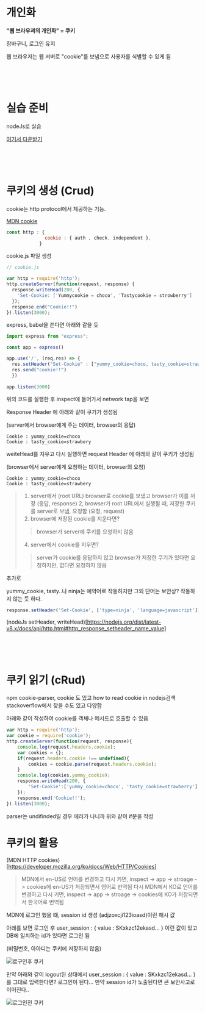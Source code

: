 # 개인화

**"웹 브라우져의 개인화" = 쿠키**

장바구니, 로그인 유지

웹 브라우저는 웹 서버로 "cookie"를 보냄으로 사용자를 식별할 수 있게 됨

<br>
<br>
<br>

# 실습 준비

nodeJs로 실습

[여기서 다운받기](https://github.com/web-n/Nodejs)

<br>
<br>
<br>

# 쿠키의 생성 (Crud)

cookie는 http protocol에서 제공하는 기능.

[MDN cookie](https://developer.mozilla.org/ko/docs/Web/HTTP/Cookies)

```js
const http : {
              cookie : { auth , check, independent },
            }
```

cookie.js 파일 생성

```js
// cookie.js

var http = require('http');
http.createServer(function(request, response) {
  response.writeHead(200, {
    'Set-Cookie: ['Yummycookie = choco', 'Tastycookie = strowberry']
  });
  response.end("Cookie!!")
}).listen(3000);
```

express, babel을 쓴다면 아래와 같을 듯
```js
import express from "express";

const app = express()

app.use('/', (req,res) => {
  res.setHeader("Set-Cookie" : ["yummy_cookie=choco, tasty_cookie=strawberry"]);
  res.send("cookie!!")
  })
  
app.listen(3000)
```

위의 코드를 실행한 후
inspect에 들어가서 network tap을 보면 

Response Header 에 아래와 같이 쿠기가 생성됨

(server에서 browser에게 주는 데이터, browser의 응답)
```
Cookie : yummy_cookie=choco
Cookie : tasty_cookie=strawbery
```

weiteHead를 지우고 다시 실행하면 request Header 에 아래와 같이 쿠키가 생성됨

(browser에서 server에게 요청하는 데이터, browser의 요청)
```
Cookie : yummy_cookie=choco
Cookie : tasty_cookie=strawbery
```

> 1. server에서 (root URL) browser로 cookie를 보냈고 browser가 이를 저장 (응답, response)
> 2, browser가 root URL에서 실행될 때, 저장한 쿠키를 server로 보냄, 요청함 (요청, request)
> 3. browser에 저장된 cookie를 지운다면?
>  > browser가 server에 쿠키를 요청하지 않음
> 4. server에서 cookie를 지우면?
>  > server가 cookie를 응답하지 않고 browser가 저장한 쿠기가 있다면 요청하지만, 없다면 요청하지 않음


추가로

yummy_cookie, tasty..나 ninja는 예약어로 작동하지만 그외 단어는 보안상? 작동하지 않는 듯 하다. 

```js
response.setHeader('Set-Cookie', ['type=ninja', 'language=javascript']);
```
(nodeJs setHeader, writeHead)[https://nodejs.org/dist/latest-v8.x/docs/api/http.html#http_response_setheader_name_value]

<br>
<br>
<br>

# 쿠키 읽기 (cRud)

npm cookie-parser, cookie 도 있고 how to read cookie in nodejs검색 stackoverflow에서 찾을 수도 있고 다양함

아래와 같이 작성하여 cookie를 객체나 메서드로 호출할 수 있음
```js
var http = require('http');
var cookie = require('cookie');
http.createServer(function(request, response){
    console.log(request.headers.cookie);
    var cookies = {};
    if(request.headers.cookie !== undefined){
        cookies = cookie.parse(request.headers.cookie);
    }
    console.log(cookies.yummy_cookie);
    response.writeHead(200, {
        'Set-Cookie':['yummy_cookie=choco', 'tasty_cookie=strawberry']
    });
    response.end('Cookie!!');
}).listen(3000);
```

parser는 undifinded일 경우 에러가 나니까 위와 같이 if문을 작성

# 쿠키의 활용


(MDN HTTP cookies)[https://developer.mozilla.org/ko/docs/Web/HTTP/Cookies]

> MDN에서 en-US로 언어를 변경하고 다시 키면, inspect -> app -> stroage -> cookies에 en-US가 저장되면서 영어로 번역됨
> 다시 MDN에서 KO로 언어를 변경하고 다시 키면, inspect -> app -> stroage -> cookies에 KO가 저장되면서 한국어로 번역됨

MDN에 로그인 했을 떄, 
session id 생성 (adjzoxcji123ioasd)이런 해시 값

아래를 보면 로그인 후 user_session : { value : SKxkzc12ekasd... } 이런 값이 있고 DB에 일치하는 id가 있다면 로그인 됨

(비밀번호, 아아디는 쿠키에 저장하지 않음)

![로구인후 쿠키](https://user-images.githubusercontent.com/73880776/119075004-024ea280-ba2b-11eb-8b9b-581616a004b1.GIF)

만약 아래와 같이 logout된 상태에서 user_session : { value : SKxkzc12ekasd... }를 그대로 입력한다면? 
로그인이 된다...
만약 session id가 노출된다면 큰 보안사고로 이어진다..

![로그인전 쿠키](https://user-images.githubusercontent.com/73880776/119075206-607b8580-ba2b-11eb-845c-dbef245a97e8.GIF)




